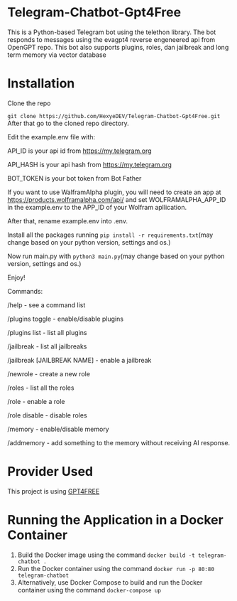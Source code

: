 # Telegram-Chatbot-Gpt4Free
This is a Python-based Telegram bot using the telethon library. The bot responds to messages using the evagpt4 reverse engeneered api from OpenGPT repo. This bot also supports plugins, roles, dan jailbreak and long term memory via vector database

# Installation
Clone the repo

```git clone https://github.com/HexyeDEV/Telegram-Chatbot-Gpt4Free.git```
After that go to the cloned repo directory.

Edit the example.env file with:

API_ID is your api id from https://my.telegram.org

API_HASH is your api hash from https://my.telegram.org

BOT_TOKEN is your bot token from Bot Father

If you want to use WalframAlpha plugin, you will need to create an app at https://products.wolframalpha.com/api/ and set WOLFRAMALPHA_APP_ID in the example.env to the APP_ID of your Wolfram apllication.

After that, rename example.env into .env.

Install all the packages running ```pip install -r requirements.txt```(may change based on your python version, settings and os.)

Now run main.py with ```python3 main.py```(may change based on your python version, settings and os.)

Enjoy!

Commands:

/help - see a command list

/plugins toggle - enable/disable plugins

/plugins list - list all plugins

/jailbreak - list all jailbreaks

/jailbreak [JAILBREAK NAME] - enable a jailbreak

/newrole <Role Name> <Role Info> - create a new role

/roles - list all the roles

/role <Role Name> - enable a role

/role disable - disable roles

/memory - enable/disable memory

/addmemory - add something to the memory without receiving AI response.

# Provider Used

This project is using [GPT4FREE](https://github.com/xtekky/gpt4free)

# Running the Application in a Docker Container

1. Build the Docker image using the command `docker build -t telegram-chatbot .`
2. Run the Docker container using the command `docker run -p 80:80 telegram-chatbot`
3. Alternatively, use Docker Compose to build and run the Docker container using the command `docker-compose up`
